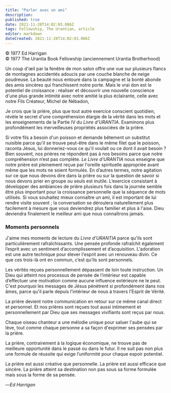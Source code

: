 ```yaml
---
title: "Parler avec un ami"
description: 
published: true
date: 2021-11-28T14:02:03.086Z
tags: Fellowship, The Urantian, article
editor: markdown
dateCreated: 2021-11-28T14:02:03.086Z
---
```


<p class="v-card v-sheet theme--light gray lighten-3 px-2">© 1977 Ed Harrigan<br>© 1977 The Urantia Book Fellowship (anciennement Urantia Brotherhood)</p>


Un coup d'œil par la fenêtre de mon salon offre une vue sur plusieurs flancs de montagnes accidentés adoucis par une couche blanche de neige poudreuse. La beauté nous entoure dans la campagne et la bonté abonde des amis sincères qui franchissent notre porte. Mais le vrai don est le potentiel de croissance : réaliser et découvrir une nouvelle conscience d'une plus grande intimité avec notre amitié la plus éclairante, celle avec notre Fils Créateur, Michel de Nébadon,

Je crois que la prière, plus que tout autre exercice conscient quotidien, révèle le secret d'une compréhension élargie de la vérité dans les mots et les enseignements de la Partie IV du _Livre d'URANTIA_. Examinons plus profondément les merveilleuses propriétés associées de la prière.

Si votre fils a besoin d'un poisson et demande bêtement un substitut nuisible parce qu'il se trouve peut-être dans le même filet que le poisson, raconta Jésus, lui donneriez-vous ce qu'il voulait ou ce dont il avait besoin ? Bien souvent, nos prières ne répondent pas à nos besoins parce que notre compréhension n’est pas complète. _Le Livre d'URANTIA_ nous enseigne que notre prière est pleinement reçue par l'oreille spirituelle appropriée avant même que les mots ne soient formulés. En d’autres termes, notre agitation sur ce que nous devons dire dans la prière ou sur la question de savoir si nous devons prier en groupe ou seuls est inutile. L’exercice consistant à développer des ambiances de prière plusieurs fois dans la journée semble être plus important pour la croissance personnelle que la séquence de mots utilisés. Si vous souhaitez mieux connaître un ami, il est important de lui rendre visite souvent ; la conversation se déroulera naturellement plus facilement à mesure que vous deviendrez plus familier et plus à l'aise. Dieu deviendra finalement le meilleur ami que nous connaîtrons jamais.

### Moments personnels

J'aime mes moments de lecture du _Livre d'URANTIA_ parce qu'ils sont particulièrement rafraîchissants. Une pensée profonde rafraîchit également l’esprit avec un sentiment d’accomplissement et d’acquisition. L'adoration est une autre technique pour élever l'esprit avec un renouveau divin. Ce que ces trois-là ont en commun, c’est qu’ils sont personnels.

Les vérités reçues personnellement dépassent de loin toute instruction. Un Dieu qui atteint nos processus de pensée de l’intérieur est capable d’effectuer une motivation comme aucune influence extérieure ne le peut. C'est pourquoi les messages de Jésus pénètrent si profondément dans nos âmes, parce qu'il parle depuis l'intérieur de nous à travers l'Esprit de Vérité.

La prière devient notre communication en retour sur ce même canal direct et personnel. Et nos prières sont reçues tout aussi intimement et personnellement par Dieu que ses messages vivifiants sont reçus par nous.

Chaque oiseau chanteur a une mélodie unique pour saluer l'aube qui se lève, tout comme chaque personne a sa façon d'exprimer ses pensées par la prière.

La prière, contrairement à la logique économique, ne trouve pas de meilleure opportunité dans le passé ou dans le futur. Il ne suit pas non plus une formule de réussite qui exige l’uniformité pour chaque espoir potentiel.

La prière est aussi créative que personnelle. La prière est aussi efficace que sincère. La prière atteint sa destination non pas sous sa forme formulée mais sous la forme de sa pensée.

—_Ed Harrigan_

